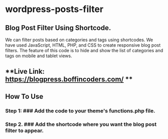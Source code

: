 # wordpress-posts-filter

## Blog Post Filter Using Shortcode.

We can filter posts based on categories and tags using shortcodes. We have used JavaScript, HTML, PHP, and CSS to create responsive blog post filters.  The feature of this code is to hide and show the list of categories and tags on mobile and tablet views.

## **Live Link: https://blogpress.boffincoders.com/ **

## How To Use
### Step 1: ### Add the code to your theme's functions.php file.

### Step 2. ###  Add the shortcode where you want the blog post filter to appear.
